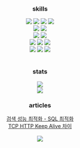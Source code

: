 <div align="center">
    <h3>
        skills
    </h3>
    <div>            
        <img src="https://img.shields.io/badge/Java-007396?style=for-the-badge&logoColor=white"> 
        <img src="https://img.shields.io/badge/spring-6DB33F?style=for-the-badge&logoColor=white"> 
        <img src="https://img.shields.io/badge/jpa-AF9E6B?style=for-the-badge&logoColor=white"> 
      <img src="https://img.shields.io/badge/query dsl-007AC2?style=for-the-badge&logoColor=white"> 
    </div>    
    <div>            
        <img src="https://img.shields.io/badge/typescript-296AB9?style=for-the-badge&logoColor=white"> 
        <img src="https://img.shields.io/badge/expressjs-E7B610?style=for-the-badge&logoColor=white">         
    </div>  
    <div>
        <img src="https://img.shields.io/badge/mysql-005977?style=for-the-badge&logoColor=white"> 
        <img src="https://img.shields.io/badge/redis-CC2822?style=for-the-badge&logoColor=white"> 
    </div>        
    <div>
        <img src="https://img.shields.io/badge/linux-000?style=for-the-badge&logoColor=white"> 
        <img src="https://img.shields.io/badge/docker-005DB2?style=for-the-badge&logoColor=white"> 
        <img src="https://img.shields.io/badge/aws-EF891A?style=for-the-badge&logoColor=white"> 
    </div>    
    <div>
        <img src="https://img.shields.io/badge/prometheus-CE422A?style=for-the-badge&logoColor=white"> 
        <img src="https://img.shields.io/badge/grafana-F2AD10?style=for-the-badge&logoColor=white"> 
        <img src="https://img.shields.io/badge/nGrinder-5CD946?style=for-the-badge&logoColor=white"> 
    </div>
</div>
<br>

<div align="center">
    <h3> stats </h3>
    <div>
        <img src="https://github-readme-stats.vercel.app/api?username=jhkim31&show_icons=true&theme=radical">
    </div>
    <div>
        <img src="http://mazassumnida.wtf/api/v2/generate_badge?boj=jhkim31">
    </div>
</div>

<div align="center">
    <h3> articles </h3>    
    <div>
        <a href="https://velog.io/@jhkim31/검색-성능-최적화-SQL-최적화"> 검색 성능 최적화 - SQL 최적화 </a>
    </div>
    <div>
        <a href="https://velog.io/@jhkim31/TCP-HTTP-keep-alive-차이">TCP HTTP Keep Alive 차이</a>    
    </div>
</div>

<br>
<div align="center">
    <img src="https://hits.seeyoufarm.com/api/count/incr/badge.svg?url=https%3A%2F%2Fgithub.com%2Fjhkim31&count_bg=%2379C83D&title_bg=%23555555&icon=&icon_color=%23E7E7E7&title=hits&edge_flat=false">
</div>

